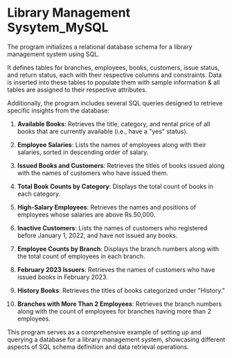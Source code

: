 # Library Management Sysytem_MySQL
 
The program initializes a relational database schema for a library management system using SQL. 

It defines tables for branches, employees, books, customers, issue status, and return status, each with their respective columns and constraints. Data is inserted into these tables to populate them with sample information & all tables are assigned to their respective attributes.

Additionally, the program includes several SQL queries designed to retrieve specific insights from the database:

1. **Available Books**: Retrieves the title, category, and rental price of all books that are currently available (i.e., have a "yes" status).

2. **Employee Salaries**: Lists the names of employees along with their salaries, sorted in descending order of salary.

3. **Issued Books and Customers**: Retrieves the titles of books issued along with the names of customers who have issued them.

4. **Total Book Counts by Category**: Displays the total count of books in each category.

5. **High-Salary Employees**: Retrieves the names and positions of employees whose salaries are above Rs.50,000.

6. **Inactive Customers**: Lists the names of customers who registered before January 1, 2022, and have not issued any books.

7. **Employee Counts by Branch**: Displays the branch numbers along with the total count of employees in each branch.

8. **February 2023 Issuers**: Retrieves the names of customers who have issued books in February 2023.

9. **History Books**: Retrieves the titles of books categorized under "History."

10. **Branches with More Than 2 Employees**: Retrieves the branch numbers along with the count of employees for branches having more than 2 employees.

This program serves as a comprehensive example of setting up and querying a database for a library management system, showcasing different aspects of SQL schema definition and data retrieval operations.
